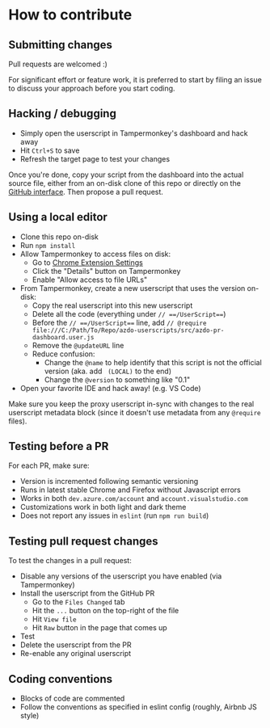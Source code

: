 # How to contribute

## Submitting changes

Pull requests are welcomed :)

For significant effort or feature work, it is preferred to start by filing an issue to discuss your approach before you start coding.

## Hacking / debugging

- Simply open the userscript in Tampermonkey's dashboard and hack away
- Hit `Ctrl+S` to save
- Refresh the target page to test your changes

Once you're done, copy your script from the dashboard into the actual source file, either from an on-disk clone of this repo or directly on the [GitHub interface](https://help.github.com/en/github/managing-files-in-a-repository/editing-files-in-your-repository). Then propose a pull request.

## Using a local editor

- Clone this repo on-disk
- Run `npm install`
- Allow Tampermonkey to access files on disk:
  - Go to [Chrome Extension Settings](chrome://extensions/)
  - Click the "Details" button on Tampermonkey
  - Enable "Allow access to file URLs"
- From Tampermonkey, create a new userscript that uses the version on-disk:
  - Copy the real userscript into this new userscript
  - Delete all the code (everything under `// ==/UserScript==`)
  - Before the `// ==/UserScript==` line, add `// @require file:///C:/Path/To/Repo/azdo-userscripts/src/azdo-pr-dashboard.user.js`
  - Remove the `@updateURL` line
  - Reduce confusion:
    - Change the `@name` to help identify that this script is not the official version (aka. add ` (LOCAL)` to the end)
    - Change the `@version` to something like "0.1"
- Open your favorite IDE and hack away! (e.g. VS Code)

Make sure you keep the proxy userscript in-sync with changes to the real userscript metadata block (since it doesn't use metadata from any `@require` files).

## Testing before a PR

For each PR, make sure:

- Version is incremented following semantic versioning
- Runs in latest stable Chrome and Firefox without Javascript errors
- Works in both `dev.azure.com/account` and `account.visualstudio.com`
- Customizations work in both light and dark theme
- Does not report any issues in `eslint` (run `npm run build`)

## Testing pull request changes

To test the changes in a pull request:

- Disable any versions of the userscript you have enabled (via Tampermonkey)
- Install the userscript from the GitHub PR
  - Go to the `Files Changed` tab
  - Hit the `...` button on the top-right of the file
  - Hit `View file`
  - Hit `Raw` button in the page that comes up
- Test
- Delete the userscript from the PR
- Re-enable any original userscript

## Coding conventions

- Blocks of code are commented
- Follow the conventions as specified in eslint config (roughly, Airbnb JS style)
